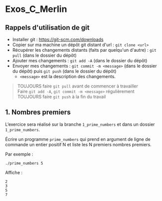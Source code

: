 # Exos_C_Merlin

## Rappels d'utilisation de git

- Installer git : https://git-scm.com/downloads
- Copier sur ma machine un dépôt git distant d'url <url> : `git clone <url>`
- Récupérer les changements distants (faits par quelqu'un d'autre) : `git pull` (dans le dossier du dépôt)
- Ajouter mes changements : `git add -A`  (dans le dossier du dépôt)
- Envoyer mes changements : `git commit -m <message>` (dans le dossier du dépôt) puis `git push` (dans le dossier du dépôt)
  - `<message>` est la description des changements.
 
> TOUJOURS faire `git pull` avant de commencer à travailler  
> Faire `git add -A`, `git commit -m <message>` régulièrement  
> TOUJOURS faire `git push` à la fin du travail  

## 1. Nombres premiers

L’exercice sera réalisé sur la branche `1_prime_numbers` et dans un dossier `1_prime_numbers`.

Écrire un programme `prime_numbers` qui prend en argument de ligne de commande un entier positif N et liste les N premiers nombres premiers.

Par exemple :
```
./prime_numbers 5
```
Affiche :
```
2
3
5
7
```

